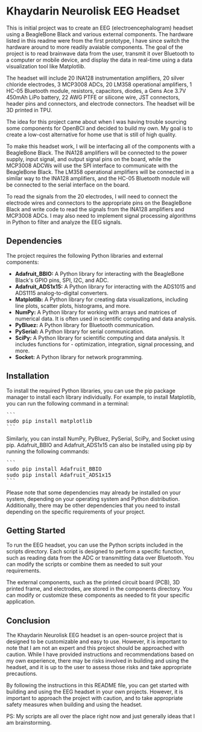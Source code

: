 # Khaydarin Neurolisk EEG Headset

This is initial project was to create an EEG (electroencephalogram) headset using a BeagleBone Black and various external components. The hardware listed in this readme were from the first prototype, I have since switch the hardware around to more readily avaiable components. The goal of the project is to read brainwave data from the user, transmit it over Bluetooth to a computer or mobile device, and display the data in real-time using a data visualization tool like Matplotlib.

The headset will include 20 INA128 instrumentation amplifiers, 20 silver chloride electrodes, 3 MCP3008 ADCs, 20 LM358 operational amplifiers, 1 HC-05 Bluetooth module, resistors, capacitors, diodes, a Gens Ace 3.7V 450mAh LiPo battery, 22 AWG PTFE or silicone wire, JST connectors, header pins and connectors, and electrode connectors. The headset will be 3D printed in TPU.

The idea for this project came about when I was having trouble sourcing some components for OpenBCI and decided to build my own. My goal is to create a low-cost alternative for home use that is still of high quality.

To make this headset work, I will be interfacing all of the components with a BeagleBone Black. The INA128 amplifiers will be connected to the power supply, input signal, and output signal pins on the board, while the MCP3008 ADCWs will use the SPI interface to communicate with the BeagleBone Black. The LM358 operational amplifiers will be connected in a similar way to the INA128 amplifiers, and the HC-05 Bluetooth module will be connected to the serial interface on the board.

To read the signals from the 20 electrodes, I will need to connect the electrode wires and connectors to the appropriate pins on the BeagleBone Black and write code to read the signals from the INA128 amplifiers and MCP3008 ADCs. I may also need to implement signal processing algorithms in Python to filter and analyze the EEG signals.

## Dependencies
The project requires the following Python libraries and external components:

- **Adafruit_BBIO:** A Python library for interacting with the BeagleBone Black's GPIO pins, SPI, I2C, and ADC.
- **Adafruit_ADS1x15:** A Python library for interacting with the ADS1015 and ADS1115 analog-to-digital converters.
- **Matplotlib:** A Python library for creating data visualizations, including line plots, scatter plots, histograms, and more.
- **NumPy:** A Python library for working with arrays and matrices of numerical data. It is often used in scientific computing and data analysis.
- **PyBluez:** A Python library for Bluetooth communication.
- **PySerial:** A Python library for serial communication.
- **SciPy:** A Python library for scientific computing and data analysis. It includes functions for - optimization, integration, signal processing, and more.
- **Socket:** A Python library for network programming.

## Installation

To install the required Python libraries, you can use the pip package manager to install each library individually. For example, to install Matplotlib, you can run the following command in a terminal:
<pre>
```
sudo pip install matplotlib
```
</pre>
Similarly, you can install NumPy, PyBluez, PySerial, SciPy, and Socket using pip. Adafruit_BBIO and Adafruit_ADS1x15 can also be installed using pip by running the following commands:
<pre>
```
sudo pip install Adafruit_BBIO
sudo pip install Adafruit_ADS1x15
```
</pre>
Please note that some dependencies may already be installed on your system, depending on your operating system and Python distribution. Additionally, there may be other dependencies that you need to install depending on the specific requirements of your project.

## Getting Started
To run the EEG headset, you can use the Python scripts included in the scripts directory. Each script is designed to perform a specific function, such as reading data from the ADC or transmitting data over Bluetooth. You can modify the scripts or combine them as needed to suit your requirements.

The external components, such as the printed circuit board (PCB), 3D printed frame, and electrodes, are stored in the components directory. You can modify or customize these components as needed to fit your specific application.

## Conclusion
The Khaydarin Neurolisk EEG headset is an open-source project that is designed to be customizable and easy to use. However, it is important to note that I am not an expert and this project should be approached with caution. While I have provided instructions and recommendations based on my own experience, there may be risks involved in building and using the headset, and it is up to the user to assess those risks and take appropriate precautions.

By following the instructions in this README file, you can get started with building and using the EEG headset in your own projects. However, it is important to approach the project with caution, and to take appropriate safety measures when building and using the headset.

PS: My scripts are all over the place right now and just generally ideas that I am brainstorming.
